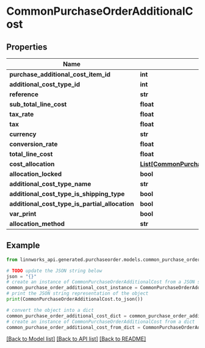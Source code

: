 # CommonPurchaseOrderAdditionalCost


## Properties

Name | Type | Description | Notes
------------ | ------------- | ------------- | -------------
**purchase_additional_cost_item_id** | **int** |  | [optional] 
**additional_cost_type_id** | **int** |  | [optional] 
**reference** | **str** |  | [optional] 
**sub_total_line_cost** | **float** |  | [optional] 
**tax_rate** | **float** |  | [optional] 
**tax** | **float** |  | [optional] 
**currency** | **str** |  | [optional] 
**conversion_rate** | **float** |  | [optional] 
**total_line_cost** | **float** |  | [optional] 
**cost_allocation** | [**List[CommonPurchaseOrderAdditionalCostAllocation]**](CommonPurchaseOrderAdditionalCostAllocation.md) |  | [optional] 
**allocation_locked** | **bool** |  | [optional] 
**additional_cost_type_name** | **str** |  | [optional] 
**additional_cost_type_is_shipping_type** | **bool** |  | [optional] 
**additional_cost_type_is_partial_allocation** | **bool** |  | [optional] 
**var_print** | **bool** |  | [optional] 
**allocation_method** | **str** |  | [optional] 

## Example

```python
from linnworks_api.generated.purchaseorder.models.common_purchase_order_additional_cost import CommonPurchaseOrderAdditionalCost

# TODO update the JSON string below
json = "{}"
# create an instance of CommonPurchaseOrderAdditionalCost from a JSON string
common_purchase_order_additional_cost_instance = CommonPurchaseOrderAdditionalCost.from_json(json)
# print the JSON string representation of the object
print(CommonPurchaseOrderAdditionalCost.to_json())

# convert the object into a dict
common_purchase_order_additional_cost_dict = common_purchase_order_additional_cost_instance.to_dict()
# create an instance of CommonPurchaseOrderAdditionalCost from a dict
common_purchase_order_additional_cost_from_dict = CommonPurchaseOrderAdditionalCost.from_dict(common_purchase_order_additional_cost_dict)
```
[[Back to Model list]](../README.md#documentation-for-models) [[Back to API list]](../README.md#documentation-for-api-endpoints) [[Back to README]](../README.md)


